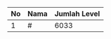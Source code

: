 | No | Nama            | Jumlah Level |
|----|-----------------|--------------|
| 1  | #    |    6033        |
